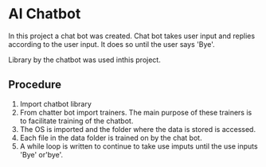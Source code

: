 # AI Chatbot
In this project a chat bot was created. Chat bot takes user input and replies according to the user input. It does so until the user says 'Bye'.

Library by the chatbot was used inthis project.
## Procedure
1. Import chatbot library
2. From chatter bot import trainers. The main purpose of these trainers is to facilitate training of the chatbot.
3. The OS is imported and the folder where the data is stored is accessed.
4. Each file in the data folder is trained on by the chat bot.
5. A while loop is written to continue to take use imputs until the use inputs 'Bye' or'bye'.